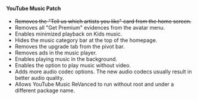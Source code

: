 #### YouTube Music Patch

- ~~Removes the "Tell us which artists you like" card from the home screen.~~
- Removes all "Get Premium" evidences from the avatar menu.
- Enables minimized playback on Kids music.
- Hides the music category bar at the top of the homepage.
- Removes the upgrade tab from the pivot bar.
- Removes ads in the music player.
- Enables playing music in the background.
- Enables the option to play music without video.
- Adds more audio codec options. The new audio codecs usually result in better audio quality.
- Allows YouTube Music ReVanced to run without root and under a different package name.
